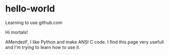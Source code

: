 # hello-world
Learning to use github.com

Hi mortals!

AMendezF, I like Python and make ANSI C code.
I find this page very usefull and I'm trying to learn how to use it.
